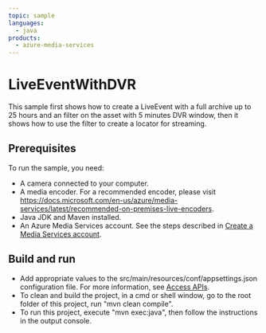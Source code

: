 ```yaml
---
topic: sample
languages:
  - java
products:
  - azure-media-services
---
```


# LiveEventWithDVR
This sample first shows how to create a LiveEvent with a full archive up to 25 hours and an filter on the asset with 5 minutes DVR window, then it shows how to use the filter to create a locator for streaming.

## Prerequisites
To run the sample, you need:
  * A camera connected to your computer.
  * A media encoder. For a recommended encoder, please visit https://docs.microsoft.com/en-us/azure/media-services/latest/recommended-on-premises-live-encoders.
  * Java JDK and Maven installed.
  * An Azure Media Services account. See the steps described in [Create a Media Services account](https://docs.microsoft.com/azure/media-services/latest/create-account-cli-quickstart).

## Build and run
  * Add appropriate values to the src/main/resources/conf/appsettings.json configuration file. For more information, see [Access APIs](https://docs.microsoft.com/azure/media-services/latest/access-api-cli-how-to).
  * To clean and build the project, in a cmd or shell window, go to the root folder of this project, run "mvn clean compile".
  * To run this project, execute "mvn exec:java", then follow the instructions in the output console.
  
